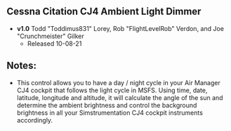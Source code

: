 ## Cessna Citation CJ4 Ambient Light Dimmer
- **v1.0** Todd "Toddimus831" Lorey, Rob "FlightLevelRob" Verdon, and Joe "Crunchmeister" Gilker
	- Released 10-08-21
  	
## Notes:
- This control allows you to have a day / night cycle in your Air Manager CJ4 cockpit that follows the light cycle in MSFS. Using time, date, latitude, longitude and altitude, it will calculate the angle of the sun and determine the ambient brightness and control the background brightness in all your Simstrumentation CJ4 cockpit instruments accordingly. 


	